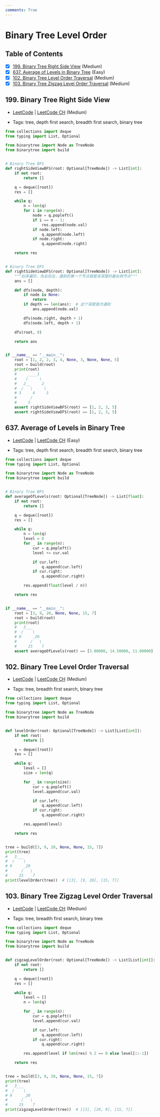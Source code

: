 ```yaml
---
comments: True
---
```


# Binary Tree Level Order

## Table of Contents

- [x] [199. Binary Tree Right Side View](https://leetcode.cn/problems/binary-tree-right-side-view/) (Medium)
- [x] [637. Average of Levels in Binary Tree](https://leetcode.cn/problems/average-of-levels-in-binary-tree/) (Easy)
- [x] [102. Binary Tree Level Order Traversal](https://leetcode.cn/problems/binary-tree-level-order-traversal/) (Medium)
- [x] [103. Binary Tree Zigzag Level Order Traversal](https://leetcode.cn/problems/binary-tree-zigzag-level-order-traversal/) (Medium)

## 199. Binary Tree Right Side View

-   [LeetCode](https://leetcode.com/problems/binary-tree-right-side-view/) | [LeetCode CH](https://leetcode.cn/problems/binary-tree-right-side-view/) (Medium)

-   Tags: tree, depth first search, breadth first search, binary tree
```python title="199. Binary Tree Right Side View - Python Solution"
from collections import deque
from typing import List, Optional

from binarytree import Node as TreeNode
from binarytree import build


# Binary Tree BFS
def rightSideViewBFS(root: Optional[TreeNode]) -> List[int]:
    if not root:
        return []

    q = deque([root])
    res = []

    while q:
        n = len(q)
        for i in range(n):
            node = q.popleft()
            if i == n - 1:
                res.append(node.val)
            if node.left:
                q.append(node.left)
            if node.right:
                q.append(node.right)

    return res


# Binary Tree DFS
def rightSideViewDFS(root: Optional[TreeNode]) -> List[int]:
    """后序遍历，先右后左，遇到的第一个节点就是该深度的最右侧节点"""
    ans = []

    def dfs(node, depth):
        if node is None:
            return
        if depth == len(ans):  # 这个深度首次遇到
            ans.append(node.val)

        dfs(node.right, depth + 1)
        dfs(node.left, depth + 1)

    dfs(root, 0)

    return ans


if __name__ == "__main__":
    root = [1, 2, 2, 3, 4, None, 3, None, None, 5]
    root = build(root)
    print(root)
    #     ____1
    #    /     \
    #   2__     2
    #  /   \     \
    # 3     4     3
    #      /
    #     5
    assert rightSideViewBFS(root) == [1, 2, 3, 5]
    assert rightSideViewDFS(root) == [1, 2, 3, 5]

```

## 637. Average of Levels in Binary Tree

-   [LeetCode](https://leetcode.com/problems/average-of-levels-in-binary-tree/) | [LeetCode CH](https://leetcode.cn/problems/average-of-levels-in-binary-tree/) (Easy)

-   Tags: tree, depth first search, breadth first search, binary tree
```python title="637. Average of Levels in Binary Tree - Python Solution"
from collections import deque
from typing import List, Optional

from binarytree import Node as TreeNode
from binarytree import build


# Binary Tree BFS
def averageOfLevels(root: Optional[TreeNode]) -> List[float]:
    if not root:
        return []

    q = deque([root])
    res = []

    while q:
        n = len(q)
        level = 0
        for _ in range(n):
            cur = q.popleft()
            level += cur.val

            if cur.left:
                q.append(cur.left)
            if cur.right:
                q.append(cur.right)

        res.append(float(level / n))

    return res


if __name__ == "__main__":
    root = [3, 9, 20, None, None, 15, 7]
    root = build(root)
    print(root)
    #   3___
    #  /    \
    # 9     _20
    #      /   \
    #     15    7
    assert averageOfLevels(root) == [3.00000, 14.50000, 11.00000]

```

## 102. Binary Tree Level Order Traversal

-   [LeetCode](https://leetcode.com/problems/binary-tree-level-order-traversal/) | [LeetCode CH](https://leetcode.cn/problems/binary-tree-level-order-traversal/) (Medium)

-   Tags: tree, breadth first search, binary tree
```python title="102. Binary Tree Level Order Traversal - Python Solution"
from collections import deque
from typing import List, Optional

from binarytree import Node as TreeNode
from binarytree import build


def levelOrder(root: Optional[TreeNode]) -> List[List[int]]:
    if not root:
        return []

    q = deque([root])
    res = []

    while q:
        level = []
        size = len(q)

        for _ in range(size):
            cur = q.popleft()
            level.append(cur.val)

            if cur.left:
                q.append(cur.left)
            if cur.right:
                q.append(cur.right)

        res.append(level)

    return res


tree = build([3, 9, 20, None, None, 15, 7])
print(tree)
#   3___
#  /    \
# 9     _20
#      /   \
#     15    7
print(levelOrder(tree))  # [[3], [9, 20], [15, 7]]

```

## 103. Binary Tree Zigzag Level Order Traversal

-   [LeetCode](https://leetcode.com/problems/binary-tree-zigzag-level-order-traversal/) | [LeetCode CH](https://leetcode.cn/problems/binary-tree-zigzag-level-order-traversal/) (Medium)

-   Tags: tree, breadth first search, binary tree
```python title="103. Binary Tree Zigzag Level Order Traversal - Python Solution"
from collections import deque
from typing import List, Optional

from binarytree import Node as TreeNode
from binarytree import build


def zigzagLevelOrder(root: Optional[TreeNode]) -> List[List[int]]:
    if not root:
        return []

    q = deque([root])
    res = []

    while q:
        level = []
        n = len(q)

        for _ in range(n):
            cur = q.popleft()
            level.append(cur.val)

            if cur.left:
                q.append(cur.left)
            if cur.right:
                q.append(cur.right)

        res.append(level if len(res) % 2 == 0 else level[::-1])

    return res


tree = build([3, 9, 20, None, None, 15, 7])
print(tree)
#   3___
#  /    \
# 9     _20
#      /   \
#     15    7
print(zigzagLevelOrder(tree))  # [[3], [20, 9], [15, 7]]

```
